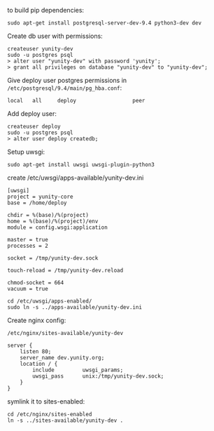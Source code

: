to build pip dependencies:

```
sudo apt-get install postgresql-server-dev-9.4 python3-dev dev
```

Create db user with permissions:

```
createuser yunity-dev
sudo -u postgres psql
> alter user "yunity-dev" with password 'yunity';
> grant all privileges on database "yunity-dev" to "yunity-dev";
```

Give deploy user postgres permissions
in `/etc/postgresql/9.4/main/pg_hba.conf`:

```
local	all		deploy					peer
```

Add deploy user:

```
createuser deploy
sudo -u postgres psql
> alter user deploy createdb;
```

Setup uwsgi:

```
sudo apt-get install uwsgi uwsgi-plugin-python3
```

create /etc/uwsgi/apps-available/yunity-dev.ini

```
[uwsgi]
project = yunity-core
base = /home/deploy

chdir = %(base)/%(project)
home = %(base)/%(project)/env
module = config.wsgi:application

master = true
processes = 2

socket = /tmp/yunity-dev.sock

touch-reload = /tmp/yunity-dev.reload

chmod-socket = 664
vacuum = true

```

```
cd /etc/uwsgi/apps-enabled/
sudo ln -s ../apps-available/yunity-dev.ini
```

Create nginx config:

```
/etc/nginx/sites-available/yunity-dev
```

```
server {
    listen 80;
    server_name dev.yunity.org;
    location / {
        include         uwsgi_params;
        uwsgi_pass      unix:/tmp/yunity-dev.sock;
    }
}

```

symlink it to sites-enabled:

```
cd /etc/nginx/sites-enabled
ln -s ../sites-available/yunity-dev .
```
